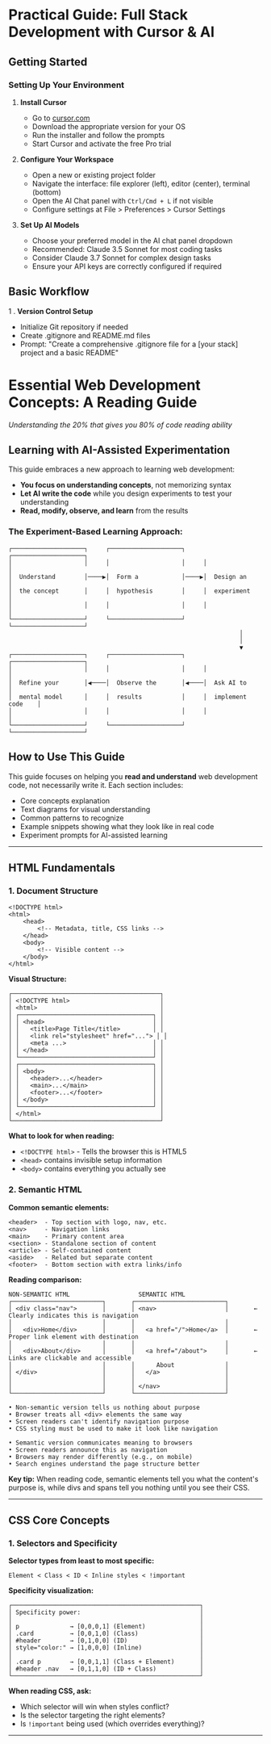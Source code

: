 # Practical Guide: Full Stack Development with Cursor & AI

## Getting Started

### Setting Up Your Environment
1. **Install Cursor**
   - Go to [cursor.com](https://cursor.com)
   - Download the appropriate version for your OS
   - Run the installer and follow the prompts
   - Start Cursor and activate the free Pro trial

2. **Configure Your Workspace**
   - Open a new or existing project folder
   - Navigate the interface: file explorer (left), editor (center), terminal (bottom)
   - Open the AI Chat panel with `Ctrl/Cmd + L` if not visible
   - Configure settings at File > Preferences > Cursor Settings

3. **Set Up AI Models**
   - Choose your preferred model in the AI chat panel dropdown
   - Recommended: Claude 3.5 Sonnet for most coding tasks
   - Consider Claude 3.7 Sonnet for complex design tasks
   - Ensure your API keys are correctly configured if required

## Basic Workflow

1 . **Version Control Setup**
   - Initialize Git repository if needed
   - Create .gitignore and README.md files
   - Prompt: "Create a comprehensive .gitignore file for a [your stack] project and a basic README"

# Essential Web Development Concepts: A Reading Guide
*Understanding the 20% that gives you 80% of code reading ability*

## Learning with AI-Assisted Experimentation
This guide embraces a new approach to learning web development:
- **You focus on understanding concepts**, not memorizing syntax
- **Let AI write the code** while you design experiments to test your understanding
- **Read, modify, observe, and learn** from the results

### The Experiment-Based Learning Approach:
```
┌────────────────────┐     ┌────────────────────┐     ┌────────────────────┐
│                    │     │                    │     │                    │
│  Understand        │────▶│  Form a            │────▶│  Design an         │
│  the concept       │     │  hypothesis        │     │  experiment        │
│                    │     │                    │     │                    │
└────────────────────┘     └────────────────────┘     └────────────────────┘
                                                                │
                                                                │
                                                                ▼
┌────────────────────┐     ┌────────────────────┐     ┌────────────────────┐
│                    │     │                    │     │                    │
│  Refine your       │◀────│  Observe the       │◀────│  Ask AI to         │
│  mental model      │     │  results           │     │  implement code    │
│                    │     │                    │     │                    │
└────────────────────┘     └────────────────────┘     └────────────────────┘
```

## How to Use This Guide
This guide focuses on helping you **read and understand** web development code, not necessarily write it. Each section includes:
- Core concepts explanation
- Text diagrams for visual understanding
- Common patterns to recognize
- Example snippets showing what they look like in real code
- Experiment prompts for AI-assisted learning

---

## HTML Fundamentals

### 1. Document Structure
```
<!DOCTYPE html>
<html>
    <head>
        <!-- Metadata, title, CSS links -->
    </head>
    <body>
        <!-- Visible content -->
    </body>
</html>
```

**Visual Structure:**
```
┌─────────────────────────────────────────┐
│ <!DOCTYPE html>                         │
│ <html>                                  │
│ ┌─────────────────────────────────────┐ │
│ │ <head>                              │ │
│ │   <title>Page Title</title>         │ │
│ │   <link rel="stylesheet" href="..."> │ │
│ │   <meta ...>                        │ │
│ │ </head>                             │ │
│ └─────────────────────────────────────┘ │
│ ┌─────────────────────────────────────┐ │
│ │ <body>                              │ │
│ │   <header>...</header>              │ │
│ │   <main>...</main>                  │ │
│ │   <footer>...</footer>              │ │
│ │ </body>                             │ │
│ └─────────────────────────────────────┘ │
│ </html>                                 │
└─────────────────────────────────────────┘
```

**What to look for when reading:**
- `<!DOCTYPE html>` - Tells the browser this is HTML5
- `<head>` contains invisible setup information 
- `<body>` contains everything you actually see

### 2. Semantic HTML
**Common semantic elements:**
```
<header>  - Top section with logo, nav, etc.
<nav>     - Navigation links
<main>    - Primary content area
<section> - Standalone section of content
<article> - Self-contained content
<aside>   - Related but separate content
<footer>  - Bottom section with extra links/info
```

**Reading comparison:**
```
NON-SEMANTIC HTML                   SEMANTIC HTML
┌─────────────────────────┐       ┌─────────────────────────┐
│ <div class="nav">       │       │ <nav>                   │       ← Clearly indicates this is navigation
│                         │       │                         │
│   <div>Home</div>       │       │   <a href="/">Home</a>  │       ← Proper link element with destination
│                         │       │                         │
│   <div>About</div>      │       │   <a href="/about">     │       ← Links are clickable and accessible
│                         │       │      About              │
│ </div>                  │       │   </a>                  │
│                         │       │                         │
│                         │       │ </nav>                  │
└─────────────────────────┘       └─────────────────────────┘

• Non-semantic version tells us nothing about purpose
• Browser treats all <div> elements the same way
• Screen readers can't identify navigation purpose
• CSS styling must be used to make it look like navigation

• Semantic version communicates meaning to browsers
• Screen readers announce this as navigation
• Browsers may render differently (e.g., on mobile)
• Search engines understand the page structure better
```

**Key tip:** When reading code, semantic elements tell you what the content's purpose is, while divs and spans tell you nothing until you see their CSS.

---

## CSS Core Concepts

### 1. Selectors and Specificity

**Selector types from least to most specific:**
```
Element < Class < ID < Inline styles < !important
```

**Specificity visualization:**
```
┌────────────────────────────────────────────────────┐
│ Specificity power:                                 │
│                                                    │
│ p              → [0,0,0,1] (Element)               │
│ .card          → [0,0,1,0] (Class)                 │
│ #header        → [0,1,0,0] (ID)                    │
│ style="color:" → [1,0,0,0] (Inline)                │
│                                                    │
│ .card p        → [0,0,1,1] (Class + Element)       │
│ #header .nav   → [0,1,1,0] (ID + Class)            │
└────────────────────────────────────────────────────┘
```

**When reading CSS, ask:**
- Which selector will win when styles conflict?
- Is the selector targeting the right elements?
- Is `!important` being used (which overrides everything)?


---


